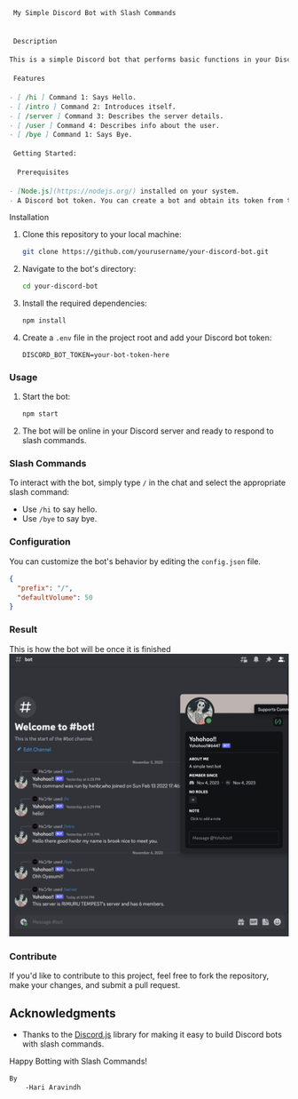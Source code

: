 ```markdown
 My Simple Discord Bot with Slash Commands


 Description

This is a simple Discord bot that performs basic functions in your Discord server using slash (/) commands. It's designed to be easy to use and a great starting point for building more complex bots with slash commands.

 Features

- [ /hi ] Command 1: Says Hello.
- [ /intro ] Command 2: Introduces itself.
- [ /server ] Command 3: Describes the server details.
- [ /user ] Command 4: Describes info about the user.
- [ /bye ] Command 1: Says Bye.

 Getting Started:

  Prerequisites

- [Node.js](https://nodejs.org/) installed on your system.
- A Discord bot token. You can create a bot and obtain its token from the [Discord Developer Portal](https://discord.com/developers/applications).
```
  Installation

1. Clone this repository to your local machine:

   ```bash
   git clone https://github.com/yourusername/your-discord-bot.git
   ```

2. Navigate to the bot's directory:

   ```bash
   cd your-discord-bot
   ```

3. Install the required dependencies:

   ```bash
   npm install
   ```

4. Create a `.env` file in the project root and add your Discord bot token:

   ```
   DISCORD_BOT_TOKEN=your-bot-token-here
   ```

### Usage

1. Start the bot:

   ```bash
   npm start
   ```

2. The bot will be online in your Discord server and ready to respond to slash commands.

### Slash Commands

To interact with the bot, simply type `/` in the chat and select the appropriate slash command:

- Use `/hi` to say hello.
- Use `/bye` to say bye.

### Configuration

You can customize the bot's behavior by editing the `config.json` file.

```json
{
  "prefix": "/",
  "defaultVolume": 50
}
```

### Result

This is how the bot will be once it is finished
![OUTPUT](https://github.com/HariAr2/Discord-Bot/blob/main/bot.png)

### Contribute

If you'd like to contribute to this project, feel free to fork the repository, make your changes, and submit a pull request.


## Acknowledgments

- Thanks to the [Discord.js](https://discord.js.org/) library for making it easy to build Discord bots with slash commands.

Happy Botting with Slash Commands!
```
By
    -Hari Aravindh
```
